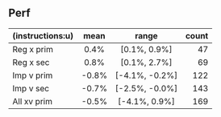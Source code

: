 ## Perf
| (instructions:u)    | mean  | range              | count |
|:--------------------|:----:|:------------------:|------:|
| Reg x  prim         | 0.4% | [0.1%, 0.9%]       |    47 |
| Reg x  sec          | 0.8% | [0.1%, 2.7%]       |    69 |
| Imp v  prim         | -0.8%| [-4.1%, -0.2%]     |   122 |
| Imp v  sec          | -0.7%| [-2.5%, -0.0%]     |   143 |
| All xv prim         | -0.5%| [-4.1%, 0.9%]      |   169 |
